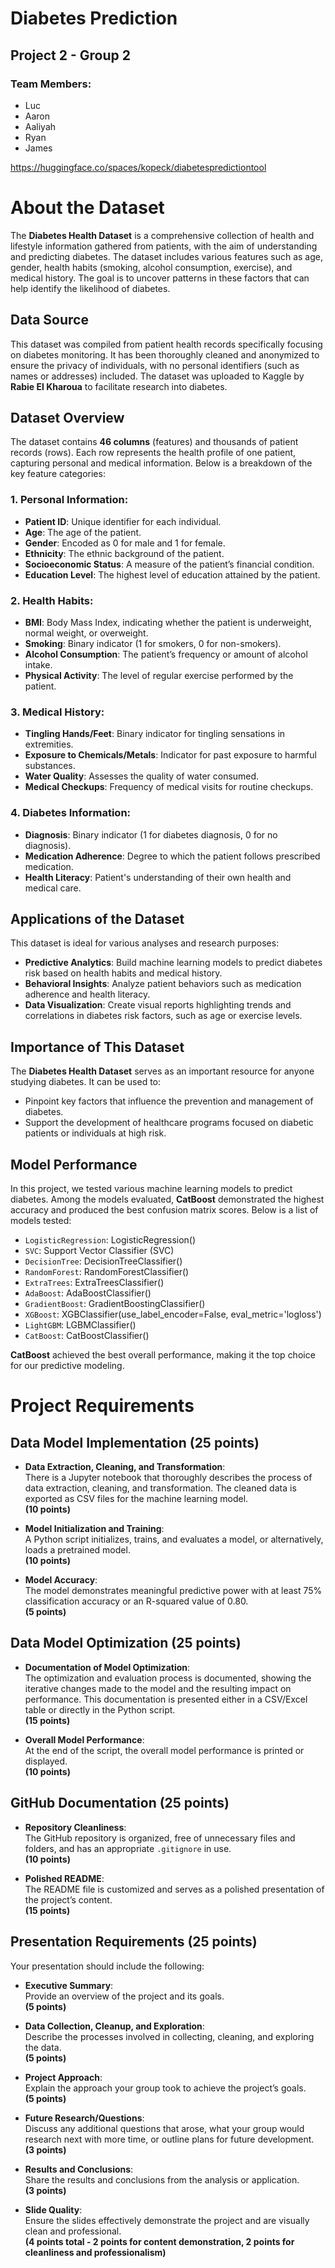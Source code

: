 # Diabetes Prediction

## Project 2 - Group 2

### Team Members:  
- Luc  
- Aaron  
- Aaliyah  
- Ryan  
- James

https://huggingface.co/spaces/kopeck/diabetespredictiontool​
  
# About the Dataset

The **Diabetes Health Dataset** is a comprehensive collection of health and lifestyle information gathered from patients, with the aim of understanding and predicting diabetes. The dataset includes various features such as age, gender, health habits (smoking, alcohol consumption, exercise), and medical history. The goal is to uncover patterns in these factors that can help identify the likelihood of diabetes.

## Data Source

This dataset was compiled from patient health records specifically focusing on diabetes monitoring. It has been thoroughly cleaned and anonymized to ensure the privacy of individuals, with no personal identifiers (such as names or addresses) included. The dataset was uploaded to Kaggle by **Rabie El Kharoua** to facilitate research into diabetes.

## Dataset Overview

The dataset contains **46 columns** (features) and thousands of patient records (rows). Each row represents the health profile of one patient, capturing personal and medical information. Below is a breakdown of the key feature categories:

### 1. Personal Information:
- **Patient ID**: Unique identifier for each individual.
- **Age**: The age of the patient.
- **Gender**: Encoded as 0 for male and 1 for female.
- **Ethnicity**: The ethnic background of the patient.
- **Socioeconomic Status**: A measure of the patient’s financial condition.
- **Education Level**: The highest level of education attained by the patient.

### 2. Health Habits:
- **BMI**: Body Mass Index, indicating whether the patient is underweight, normal weight, or overweight.
- **Smoking**: Binary indicator (1 for smokers, 0 for non-smokers).
- **Alcohol Consumption**: The patient’s frequency or amount of alcohol intake.
- **Physical Activity**: The level of regular exercise performed by the patient.

### 3. Medical History:
- **Tingling Hands/Feet**: Binary indicator for tingling sensations in extremities.
- **Exposure to Chemicals/Metals**: Indicator for past exposure to harmful substances.
- **Water Quality**: Assesses the quality of water consumed.
- **Medical Checkups**: Frequency of medical visits for routine checkups.

### 4. Diabetes Information:
- **Diagnosis**: Binary indicator (1 for diabetes diagnosis, 0 for no diagnosis).
- **Medication Adherence**: Degree to which the patient follows prescribed medication.
- **Health Literacy**: Patient's understanding of their own health and medical care.

## Applications of the Dataset

This dataset is ideal for various analyses and research purposes:
- **Predictive Analytics**: Build machine learning models to predict diabetes risk based on health habits and medical history.
- **Behavioral Insights**: Analyze patient behaviors such as medication adherence and health literacy.
- **Data Visualization**: Create visual reports highlighting trends and correlations in diabetes risk factors, such as age or exercise levels.

## Importance of This Dataset

The **Diabetes Health Dataset** serves as an important resource for anyone studying diabetes. It can be used to:
- Pinpoint key factors that influence the prevention and management of diabetes.
- Support the development of healthcare programs focused on diabetic patients or individuals at high risk.

## Model Performance

In this project, we tested various machine learning models to predict diabetes. Among the models evaluated, **CatBoost** demonstrated the highest accuracy and produced the best confusion matrix scores. Below is a list of models tested:

- `LogisticRegression`: LogisticRegression()
- `SVC`: Support Vector Classifier (SVC)
- `DecisionTree`: DecisionTreeClassifier()
- `RandomForest`: RandomForestClassifier()
- `ExtraTrees`: ExtraTreesClassifier()
- `AdaBoost`: AdaBoostClassifier()
- `GradientBoost`: GradientBoostingClassifier()
- `XGBoost`: XGBClassifier(use_label_encoder=False, eval_metric='logloss')
- `LightGBM`: LGBMClassifier()
- `CatBoost`: CatBoostClassifier()

**CatBoost** achieved the best overall performance, making it the top choice for our predictive modeling.








# Project Requirements

## Data Model Implementation (25 points)
* **Data Extraction, Cleaning, and Transformation**:  
   There is a Jupyter notebook that thoroughly describes the process of data extraction, cleaning, and transformation. The cleaned data is exported as CSV files for the machine learning model.  
   **(10 points)**

* **Model Initialization and Training**:  
   A Python script initializes, trains, and evaluates a model, or alternatively, loads a pretrained model.  
   **(10 points)**

* **Model Accuracy**:  
   The model demonstrates meaningful predictive power with at least 75% classification accuracy or an R-squared value of 0.80.  
   **(5 points)**

## Data Model Optimization (25 points)
* **Documentation of Model Optimization**:  
   The optimization and evaluation process is documented, showing the iterative changes made to the model and the resulting impact on performance. This documentation is presented either in a CSV/Excel table or directly in the Python script.  
   **(15 points)**

* **Overall Model Performance**:  
   At the end of the script, the overall model performance is printed or displayed.  
   **(10 points)**

## GitHub Documentation (25 points)
* **Repository Cleanliness**:  
   The GitHub repository is organized, free of unnecessary files and folders, and has an appropriate `.gitignore` in use.  
   **(10 points)**

* **Polished README**:  
   The README file is customized and serves as a polished presentation of the project’s content.  
   **(15 points)**

## Presentation Requirements (25 points)
Your presentation should include the following:

* **Executive Summary**:  
   Provide an overview of the project and its goals.  
   **(5 points)**

* **Data Collection, Cleanup, and Exploration**:  
   Describe the processes involved in collecting, cleaning, and exploring the data.  
   **(5 points)**

* **Project Approach**:  
   Explain the approach your group took to achieve the project’s goals.  
   **(5 points)**

* **Future Research/Questions**:  
   Discuss any additional questions that arose, what your group would research next with more time, or outline plans for future development.  
   **(3 points)**

* **Results and Conclusions**:  
   Share the results and conclusions from the analysis or application.  
   **(3 points)**

* **Slide Quality**:  
   Ensure the slides effectively demonstrate the project and are visually clean and professional.  
   **(4 points total - 2 points for content demonstration, 2 points for cleanliness and professionalism)**
